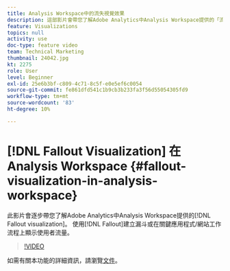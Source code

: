 ```yaml
---
title: Analysis Workspace中的流失視覺效果
description: 這部影片會帶您了解Adobe Analytics中Analysis Workspace提供的「流失」視覺效果。 使用「流失」建立漏斗，或在關鍵應用程式/網站工作流程上顯示使用者流量。
feature: Visualizations
topics: null
activity: use
doc-type: feature video
team: Technical Marketing
thumbnail: 24042.jpg
kt: 2275
role: User
level: Beginner
exl-id: 25e6b3bf-c809-4c71-8c5f-e0e5ef6c0054
source-git-commit: fe861dfd541c1b9cb3b233fa3f56d55054305fd9
workflow-type: tm+mt
source-wordcount: '83'
ht-degree: 10%

---
```


# [!DNL Fallout Visualization] 在Analysis Workspace {#fallout-visualization-in-analysis-workspace}

此影片會逐步帶您了解Adobe Analytics中Analysis Workspace提供的[!DNL Fallout visualization]。 使用[!DNL Fallout]建立漏斗或在關鍵應用程式/網站工作流程上顯示使用者流量。

>[!VIDEO](https://video.tv.adobe.com/v/24042/?quality=12)

如需有關本功能的詳細資訊，請瀏覽[文件](https://experienceleague.adobe.com/docs/analytics/analyze/analysis-workspace/visualizations/fallout/fallout-flow.html?lang=en)。

